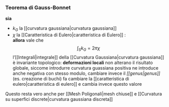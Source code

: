 ### Teorema di Gauss-Bonnet  
**sia**
- $k_G$ la [[curvatura gaussiana|curvatura gaussiana]]
- $\chi$  la [[Caratteristica di Eulero|caratteristica di Eulero]] :  
**allora** vale che $$\int_S k_G = 2\pi \chi$$l’[[Integrali|integrale]] della [[Curvatura Gaussiana|curvatura gaussiana]] è invariante topologico: **deformazioni locali** non alterano il risultato globale, siccome introdurre curvatura guassiana positiva ne introduce anche negativa con stesso modulo,
cambiare invece il *[[genus|genus]]* (es. creazione di buchi) fa cambiare la [[caratteristica di eulero|caratteristica di eulero]] e cambia invece questo valore


Questo resta vero anche  per [[Mesh Poligonali|mesh chiuse]] e [[Curvatura su superfici discrete|curvatura gaussiana discreta]] 